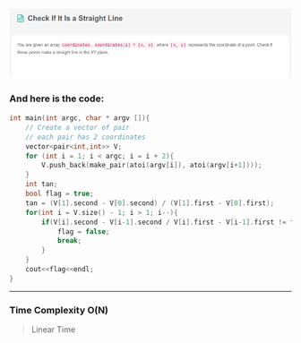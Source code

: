 ## ![](/Archive/images/Leetcode_Check.png)

### And here is the code:

```c++
int main(int argc, char * argv []){
    // Create a vector of pair
    // each pair has 2 coordinates
    vector<pair<int,int>> V;
    for (int i = 1; i < argc; i = i + 2){
        V.push_back(make_pair(atoi(argv[i]), atoi(argv[i+1])));
    }
    int tan;
    bool flag = true;
    tan = (V[1].second - V[0].second) / (V[1].first - V[0].first);
    for(int i = V.size() - 1; i > 1; i--){
        if(V[i].second - V[i-1].second / V[i].first - V[i-1].first != tan) {
            flag = false;
            break;
        }
    }
    cout<<flag<<endl;
}
```

---

### Time Complexity O(N)

> Linear Time
